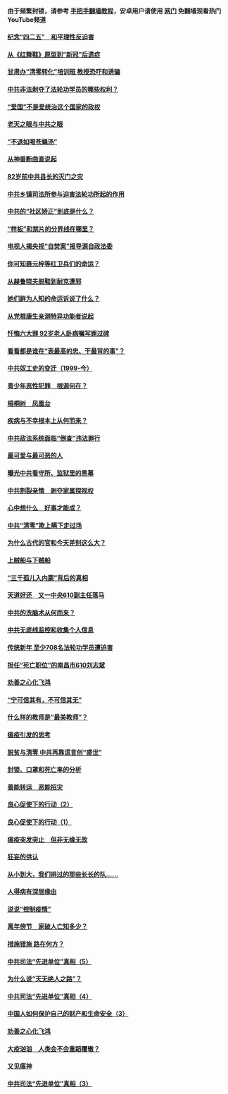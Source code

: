 #### 由于频繁封锁，请参考 [手把手翻墙教程](https://github.com/gfw-breaker/guides/wiki/)，安卓用户请使用 [网门](https://github.com/gfw-breaker/nogfw/blob/master/dl.md?t=04222001) 免翻墙观看热门YouTube频道 

#### [纪念“四二五”　和平理性反迫害](../pages/19/423660.md?t=04222001) 

#### [从《红舞鞋》原型到“新冠”后遗症](../pages/19/423509.md?t=04222001) 

#### [甘肃办“清零转化”培训班 教授恐吓和诱骗](../pages/19/423498.md?t=04222001) 

#### [中共非法剥夺了法轮功学员的哪些权利？](../pages/19/423392.md?t=04222001) 

#### [“爱国”不是爱统治这个国家的政权](../pages/19/423029.md?t=04222001) 

#### [老天之眼与中共之眼](../pages/19/423378.md?t=04222001) 

#### [“不退如喝苍蝇汤”](../pages/19/423287.md?t=04222001) 

#### [从神兽断曲直说起](../pages/19/423201.md?t=04222001) 

#### [82岁前中共县长的灭门之灾](../pages/19/423055.md?t=04222001) 

#### [中共乡镇司法所参与迫害法轮功所起的作用](../pages/19/423064.md?t=04222001) 

#### [中共的“社区矫正”到底是什么？](../pages/19/422870.md?t=04222001) 

#### [“样板”和禁片的分界线在哪里？](../pages/19/422704.md?t=04222001) 

#### [电视人揭央视“自焚案”报导源自政法委](../pages/19/422770.md?t=04222001) 

#### [你可知聂元梓等红卫兵们的命运？](../pages/19/422848.md?t=04222001) 

#### [从赫鲁晓夫脱鞋到耐克遭邪](../pages/19/422826.md?t=04222001) 

#### [她们鲜为人知的命运诉说了什么？](../pages/19/422754.md?t=04222001) 

#### [从党棍康生亲测特异功能者说起](../pages/19/422657.md?t=04222001) 

#### [忏悔六大罪 92岁老人卧病嘱写罪过碑](../pages/19/422750.md?t=04222001) 

#### [看看都是谁在“表最高的忠、干最背的事”？](../pages/19/422703.md?t=04222001) 

#### [中共奴工史的变迁（1999-今）](../pages/19/422656.md?t=04222001) 

#### [青少年恶性犯罪　根源何在？](../pages/19/422449.md?t=04222001) 

#### [梧桐树　凤凰台](../pages/19/422442.md?t=04222001) 

#### [疾病与不幸根本上从何而来？](../pages/19/422438.md?t=04222001) 

#### [中共政法系统面临“倒查”违法罪行](../pages/19/422497.md?t=04222001) 

#### [最可爱与最可恶的人](../pages/19/422448.md?t=04222001) 

#### [曝光中共看守所、监狱里的黑幕](../pages/19/422390.md?t=04222001) 

#### [中共割裂亲情　剥夺家属探视权](../pages/19/422364.md?t=04222001) 

#### [心中想什么　好事才能成？](../pages/19/422318.md?t=04222001) 

#### [中共“清零”欺上瞒下走过场](../pages/19/422306.md?t=04222001) 

#### [为什么古代的官和今天差别这么大？](../pages/19/422228.md?t=04222001) 

#### [上贼船与下贼船](../pages/19/422276.md?t=04222001) 

#### [“三千孤儿入内蒙”背后的真相](../pages/19/422229.md?t=04222001) 

#### [天道好还　又一中央610副主任落马](../pages/19/422155.md?t=04222001) 

#### [中共的洗脑术从何而来？](../pages/19/422154.md?t=04222001) 

#### [中共无底线监控和收集个人信息](../pages/19/422039.md?t=04222001) 

#### [传统新年 至少708名法轮功学员遭迫害](../pages/19/421946.md?t=04222001) 

#### [担任“死亡职位”的南昌市610刘志斌](../pages/19/421957.md?t=04222001) 

#### [劝善之心化飞鸿](../pages/19/421164.md?t=04222001) 

#### [“宁可信其有，不可信其无”](../pages/19/421691.md?t=04222001) 

#### [什么样的教师是“最美教师”？](../pages/19/421755.md?t=04222001) 

#### [瘟疫引发的思考](../pages/19/421594.md?t=04222001) 

#### [脱贫与清零 中共再靠谎言创“盛世”](../pages/19/421590.md?t=04222001) 

#### [封锁、口罩和死亡率的分析](../pages/19/421495.md?t=04222001) 

#### [善能转运　恶能招灾](../pages/19/421334.md?t=04222001) 

#### [良心促使下的行动（2）](../pages/19/421361.md?t=04222001) 

#### [良心促使下的行动（1）](../pages/19/421302.md?t=04222001) 

#### [瘟疫突发突止　但非无缘无故](../pages/19/421281.md?t=04222001) 

#### [狂妄的供认](../pages/19/421199.md?t=04222001) 

#### [从小到大，我们排过的那些长长的队……](../pages/19/421243.md?t=04222001) 

#### [人得病有深层缘由](../pages/19/420864.md?t=04222001) 

#### [说说“控制疫情”](../pages/19/420831.md?t=04222001) 

#### [离年傍节　家破人亡知多少？](../pages/19/420563.md?t=04222001) 

#### [措施错施  路在何方？](../pages/19/420076.md?t=04222001) 

#### [中共司法“先进单位”真相（5）](../pages/19/419453.md?t=04222001) 

#### [为什么说“天无绝人之路”？](../pages/19/419618.md?t=04222001) 

#### [中共司法“先进单位”真相（4）](../pages/19/419452.md?t=04222001) 

#### [中国人如何保护自己的财产和生命安全（3）](../pages/19/419405.md?t=04222001) 

#### [劝善之心化飞鸿](../pages/19/418758.md?t=04222001) 

#### [大疫汹汹　人类会不会重蹈覆辙？](../pages/19/419691.md?t=04222001) 

#### [又见瘟神](../pages/19/419225.md?t=04222001) 

#### [中共司法“先进单位”真相（3）](../pages/19/419451.md?t=04222001) 

